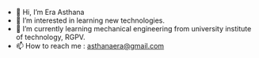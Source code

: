- 👋 Hi, I’m Era Asthana
- 👀 I’m interested in learning new technologies.
- 🌱 I’m currently learning mechanical engineering from university institute of technology, RGPV.
- 📫 How to reach me : asthanaera@gmail.com

<!---
Era-Asthana/Era-Asthana is a ✨ special ✨ repository because its `README.md` (this file) appears on your GitHub profile.
You can click the Preview link to take a look at your changes.
--->
